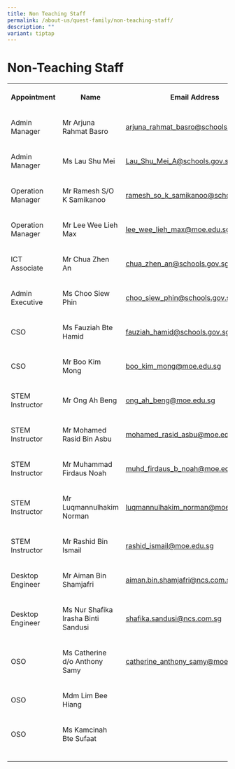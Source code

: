 ```yaml
---
title: Non Teaching Staff
permalink: /about-us/quest-family/non-teaching-staff/
description: ""
variant: tiptap
---
```

<h1>Non-Teaching Staff</h1>
<table style="minWidth: 75px">
<colgroup>
<col>
<col>
<col>
</colgroup>
<tbody>
<tr>
<th rowspan="1" colspan="1">
<p>Appointment</p>
</th>
<th rowspan="1" colspan="1">
<p>Name</p>
</th>
<th rowspan="1" colspan="1">
<p>Email Address</p>
</th>
</tr>
<tr>
<td rowspan="1" colspan="1">
<p>Admin Manager</p>
</td>
<td rowspan="1" colspan="1">
<p>Mr Arjuna Rahmat Basro</p>
</td>
<td rowspan="1" colspan="1">
<p><a href="mailto: arjuna_rahmat_basro@schools.gov.sg" rel="noopener noreferrer nofollow" target="_blank">arjuna_rahmat_basro@schools.gov.sg</a>
</p>
</td>
</tr>
<tr>
<td rowspan="1" colspan="1">
<p>Admin Manager</p>
</td>
<td rowspan="1" colspan="1">
<p>Ms Lau Shu Mei</p>
</td>
<td rowspan="1" colspan="1">
<p><a href="mailto: Lau_Shu_Mei_A@schools.gov.sg" rel="noopener noreferrer nofollow" target="_blank">Lau_Shu_Mei_A@schools.gov.sg</a>
</p>
</td>
</tr>
<tr>
<td rowspan="1" colspan="1">
<p>Operation Manager</p>
</td>
<td rowspan="1" colspan="1">
<p>Mr Ramesh S/O K Samikanoo</p>
</td>
<td rowspan="1" colspan="1">
<p><a href="mailto: ramesh_so_k_samikanoo@schools.gov.sg" rel="noopener noreferrer nofollow" target="_blank">ramesh_so_k_samikanoo@schools.gov.sg</a>
</p>
</td>
</tr>
<tr>
<td rowspan="1" colspan="1">
<p>Operation Manager</p>
</td>
<td rowspan="1" colspan="1">
<p>Mr Lee Wee Lieh Max</p>
</td>
<td rowspan="1" colspan="1">
<p><a href="mailto:lee_wee_lieh_max@moe.edu.sg" rel="noopener noreferrer nofollow" target="_blank"><u>lee_wee_lieh_max@moe.edu.sg</u></a>
</p>
</td>
</tr>
<tr>
<td rowspan="1" colspan="1">
<p>ICT Associate</p>
</td>
<td rowspan="1" colspan="1">
<p>Mr Chua Zhen An</p>
</td>
<td rowspan="1" colspan="1">
<p><a href="mailto: chua_zhen_an@schools.gov.sg" rel="noopener noreferrer nofollow" target="_blank">chua_zhen_an@schools.gov.sg</a>
</p>
</td>
</tr>
<tr>
<td rowspan="1" colspan="1">
<p>Admin Executive</p>
</td>
<td rowspan="1" colspan="1">
<p>Ms Choo Siew Phin</p>
</td>
<td rowspan="1" colspan="1">
<p><a href="mailto: choo_siew_phin@schools.gov.sg" rel="noopener noreferrer nofollow" target="_blank">choo_siew_phin@schools.gov.sg</a>
</p>
</td>
</tr>
<tr>
<td rowspan="1" colspan="1">
<p>CSO</p>
</td>
<td rowspan="1" colspan="1">
<p>Ms Fauziah Bte Hamid</p>
</td>
<td rowspan="1" colspan="1">
<p><a href="mailto: fauziah_hamid@schools.gov.sg" rel="noopener noreferrer nofollow" target="_blank">fauziah_hamid@schools.gov.sg</a>
</p>
</td>
</tr>
<tr>
<td rowspan="1" colspan="1">
<p>CSO</p>
</td>
<td rowspan="1" colspan="1">
<p>Mr Boo Kim Mong</p>
</td>
<td rowspan="1" colspan="1">
<p><a href="mailto:boo_kim_mong@moe.edu.sg" rel="noopener noreferrer nofollow" target="_blank">boo_kim_mong@moe.edu.sg</a>
</p>
</td>
</tr>
<tr>
<td rowspan="1" colspan="1">
<p>STEM Instructor</p>
</td>
<td rowspan="1" colspan="1">
<p>Mr Ong Ah Beng</p>
</td>
<td rowspan="1" colspan="1">
<p><a href="mailto: ong_ah_beng@moe.edu.sg" rel="noopener noreferrer nofollow" target="_blank">ong_ah_beng@moe.edu.sg</a>
</p>
</td>
</tr>
<tr>
<td rowspan="1" colspan="1">
<p>STEM Instructor</p>
</td>
<td rowspan="1" colspan="1">
<p>Mr Mohamed Rasid Bin Asbu</p>
</td>
<td rowspan="1" colspan="1">
<p><a href="mailto: mohamed_rasid_asbu@moe.edu.sg" rel="noopener noreferrer nofollow" target="_blank">mohamed_rasid_asbu@moe.edu.sg</a>
</p>
</td>
</tr>
<tr>
<td rowspan="1" colspan="1">
<p>STEM Instructor</p>
</td>
<td rowspan="1" colspan="1">
<p>Mr Muhammad Firdaus Noah</p>
</td>
<td rowspan="1" colspan="1">
<p><a href="mailto: muhd_firdaus_b_noah@moe.edu.sg" rel="noopener noreferrer nofollow" target="_blank">muhd_firdaus_b_noah@moe.edu.sg</a>
</p>
</td>
</tr>
<tr>
<td rowspan="1" colspan="1">
<p>STEM Instructor</p>
</td>
<td rowspan="1" colspan="1">
<p>Mr Luqmannulhakim Norman</p>
</td>
<td rowspan="1" colspan="1">
<p><a href="mailto: luqmannulhakim_norman@moe.edu.sg" rel="noopener noreferrer nofollow" target="_blank">luqmannulhakim_norman@moe.edu.sg</a>
</p>
</td>
</tr>
<tr>
<td rowspan="1" colspan="1">
<p>STEM Instructor</p>
</td>
<td rowspan="1" colspan="1">
<p>Mr Rashid Bin Ismail</p>
</td>
<td rowspan="1" colspan="1">
<p><a href="mailto:rashid_ismail@moe.edu.sg" rel="noopener noreferrer nofollow" target="_blank">rashid_ismail@moe.edu.sg</a>
</p>
</td>
</tr>
<tr>
<td rowspan="1" colspan="1">
<p>Desktop Engineer</p>
</td>
<td rowspan="1" colspan="1">
<p>Mr Aiman Bin Shamjafri</p>
</td>
<td rowspan="1" colspan="1">
<p><a href="mailto: aiman.bin.shamjafri@ncs.com.sg" rel="noopener noreferrer nofollow" target="_blank">aiman.bin.shamjafri@ncs.com.sg</a>
</p>
</td>
</tr>
<tr>
<td rowspan="1" colspan="1">
<p>Desktop Engineer</p>
</td>
<td rowspan="1" colspan="1">
<p>Ms Nur Shafika Irasha Binti Sandusi</p>
</td>
<td rowspan="1" colspan="1">
<p><a href="mailto: shafika.sandusi@ncs.com.sg" rel="noopener noreferrer nofollow" target="_blank">shafika.sandusi@ncs.com.sg</a>
</p>
</td>
</tr>
<tr>
<td rowspan="1" colspan="1">
<p>OSO</p>
</td>
<td rowspan="1" colspan="1">
<p>Ms Catherine d/o Anthony Samy</p>
</td>
<td rowspan="1" colspan="1">
<p><a href="mailto: catherine_anthony_samy@moe.edu.sg" rel="noopener noreferrer nofollow" target="_blank">catherine_anthony_samy@moe.edu.sg</a>
</p>
</td>
</tr>
<tr>
<td rowspan="1" colspan="1">
<p>OSO</p>
</td>
<td rowspan="1" colspan="1">
<p>Mdm Lim Bee Hiang</p>
</td>
<td rowspan="1" colspan="1">
<p></p>
</td>
</tr>
<tr>
<td rowspan="1" colspan="1">
<p>OSO</p>
</td>
<td rowspan="1" colspan="1">
<p>Ms Kamcinah Bte Sufaat</p>
</td>
<td rowspan="1" colspan="1">
<p></p>
</td>
</tr>
<tr>
<td rowspan="1" colspan="1">
<p></p>
</td>
<td rowspan="1" colspan="1">
<p></p>
</td>
<td rowspan="1" colspan="1">
<p></p>
</td>
</tr>
</tbody>
</table>
<p></p>